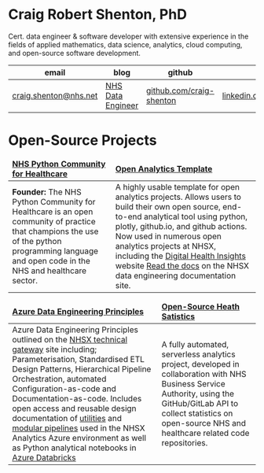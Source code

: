 # Craig Robert Shenton, PhD

Cert. data engineer & software developer with extensive experience in the fields of applied mathematics, data science, analytics, cloud computing, and open-source software development.

|email|blog|github|linkedin|
|---|---|---|---|
|<a href="mailto:craig.shenton@nhs.net">craig.shenton@nhs.net</a>|<a href="https://craig-shenton.github.io/nhs-data-engineer/">NHS Data Engineer</a>|<a href="https://github.com/craig-shenton">github.com/craig-shenton</a>|<a href="https://www.linkedin.com/in/craigrshenton/">linkedin.com/in/craigrshenton/</a>|

# Open-Source Projects

<table>
	<thead>
		<td>
			<b><a href="https://nhs-pycom.net/">NHS Python Community for Healthcare</a></b>
		</td>
		<td>
			<b><a href="https://github.com/nhsx/open-analytics-template">Open Analytics Template</a></b>
		</td>
	</thead>
	<tr>
		<td>
			<b>Founder:</b> The NHS Python Community for Healthcare is an open community of practice that champions the use of the python programming language and open code in the NHS and healthcare sector.
		</td>
		<td>
			A highly usable template for open analytics projects. Allows users to build their own open source, end-to-end analytical tool using python, plotly, github.io, and github actions. Now used in numerous open analytics projects at NHSX, including the <a href="https://nhsx.github.io/digital-health-insights/">Digital Health Insights</a> website <a href="https://nhsx.github.io/au-data-engineering/openanalyticstemplate.html">Read the docs</a> on the NHSX data engineering documentation site.
		</td>
	</tr>
</table>
<table>
	<thead>
		<td>
			<b><a href="https://nhsx.github.io/AnalyticsUnit/azure-de-principles.html">Azure Data Engineering Principles</a></b>
		</td>
		<td>
			<b><a href="https://nhsx.github.io/open-health-statistics/">Open-Source Heath Satistics</a></b>
		</td>
	</thead>
	<tr>
		<td>
			Azure Data Engineering Principles outlined on the <a href="https://nhsx.github.io/AnalyticsUnit/azure-de-principles.html">NHSX technical gateway</a> site including; Parameterisation, Standardised ETL Design Patterns, Hierarchical Pipeline Orchestration, automated Configuration-as-code and Documentation-as-code. Includes open access and reusable design documentation of <a href="https://nhsx.github.io/au-data-engineering/adfutilities.html">utilities</a> and <a href="https://nhsx.github.io/au-data-engineering/adfpipelines.html">modular pipelines</a> used in the NHSX Analytics Azure environment as well as Python analytical notebooks in <a href="https://github.com/nhsx/au-azure-databricks">Azure Databricks</a>
		</td>
		<td>
			A fully automated, serverless analytics project, developed in collaboration with NHS Business Service Authority, using the GitHub/GitLab API to collect statistics on open-source NHS and healthcare related code repositories.
		</td>
	</tr>
</table>

<!--
**craig-shenton/craig-shenton** is a ✨ _special_ ✨ repository because its `README.md` (this file) appears on your GitHub profile. -->
